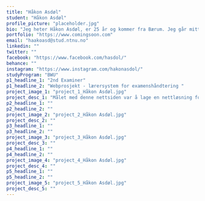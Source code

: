 ```yaml
---
title: "Håkon Asdøl"
student: "Håkon Asdøl"
profile_picture: "placeholder.jpg"
bio: "Jeg heter Håkon Asdøl, er 25 år og kommer fra Bærum. Jeg går mitt tredje år på webutvikling på Gjøvik. Underveis på videregående fikk jeg mer og mer sansen for IT og teknologi generelt. Derfor søkte jeg en retning som ga mulighet for å være kreativ med teknologi, nemlig webutvikling. Jeg går også aktivt på ski noe som har lært meg å være tålmodig og målrettet. Dette har hjulpet meg på mange områder, og spesielt som webutvikler. "
portfolio: "https://www.comingsoon.com"
email: "haakoasd@stud.ntnu.no"
linkedin: ""
twitter: ""
facebook: "https://www.facebook.com/hasdol/"
behance: ""
instagram: "https://www.instagram.com/hakonasdol/"
studyProgram: "BWU"
p1_headline_1: "2nd Examiner"
p1_headline_2: "Webprosjekt - lærersystem for examenshåndtering "
project_image_1: "project_1_Håkon Asdøl.jpg"
project_desc_1: "Målet med denne nettsiden var å lage en nettløsning for lærere slik at de kan håndtere eksamener og finne en såkalt «second examiner». Vi oppnår dette ved å la de med tilgang legge til, redigere og slette personlige forespørsler, og la lærere godkjenne forespørsler slik at de selv ble den andre eksaminatoren "
p2_headline_1: ""
p2_headline_2: ""
project_image_2: "project_2_Håkon Asdøl.jpg"
project_desc_2: ""
p3_headline_1: ""
p3_headline_2: ""
project_image_3: "project_3_Håkon Asdøl.jpg"
project_desc_3: ""
p4_headline_1: ""
p4_headline_2: ""
project_image_4: "project_4_Håkon Asdøl.jpg"
project_desc_4: ""
p5_headline_1: ""
p5_headline_2: ""
project_image_5: "project_5_Håkon Asdøl.jpg"
project_desc_5: ""
---
```

